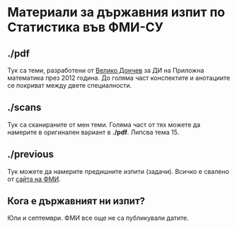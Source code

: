 # Материали за държавния изпит по Статистика във ФМИ-СУ

## ./pdf
Тук са теми, разработени от [Велико Дончев](https://www.fmi.uni-sofia.bg/bg/faculty/veliko-dinkov-donchev) за ДИ на Приложна математика през 2012 година. До голяма част конспектите и анотациите се покриват между двете специалности.

## ./scans
Тук са сканираните от мен теми. Голяма част от тях можете да намерите в оригинален вариант в **./pdf**. Липсва тема 15.

## ./previous
Тук можете да намерите предишните изпити (задачи). Всичко е свалено от [сайта на ФМИ](https://www.fmi.uni-sofia.bg/bg/node/7347).

## Кога е държавният ни изпит?
Юли и септември. ФМИ все още не са публикували датите.
